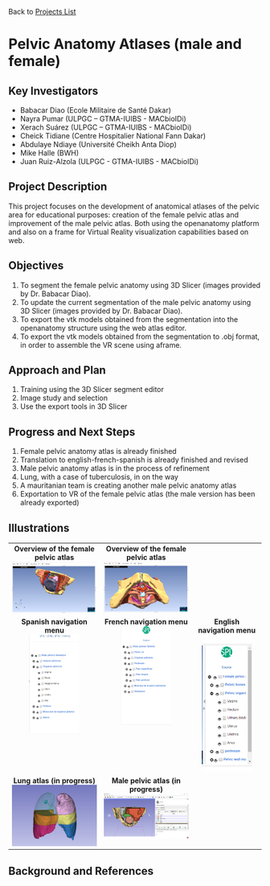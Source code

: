 Back to [Projects List](../../README.md#ProjectsList)

# Pelvic Anatomy Atlases (male and female)


## Key Investigators

- Babacar Diao (Ecole Militaire de Santé Dakar)
- Nayra Pumar (ULPGC – GTMA-IUIBS - MACbioIDi)
-	Xerach Suárez (ULPGC – GTMA-IUIBS - MACbioIDi)
-	Cheick Tidiane (Centre Hospitalier National Fann Dakar)
- Abdulaye Ndiaye (Université Cheikh Anta Diop)
- Mike Halle (BWH)
- Juan Ruiz-Alzola (ULPGC - GTMA-IUIBS - MACbioIDi)


## Project Description

This project focuses on the development of anatomical atlases of the pelvic area for educational purposes: creation of the female pelvic atlas and improvement of the male pelvic atlas. Both using the openanatomy platform and also on a frame for Virtual Reality visualization capabilities based on web.


## Objectives

1.	To segment the female pelvic anatomy using 3D Slicer (images provided by Dr. Babacar Diao).
1.	To update the current segmentation of the male pelvic anatomy using 3D Slicer (images provided by Dr. Babacar Diao).
1.	To export the vtk models obtained from the segmentation into the openanatomy structure using the web atlas editor.
1.	To export the vtk models obtained from the segmentation to .obj format, in order to assemble the VR scene using aframe.


## Approach and Plan

1.	Training using the 3D Slicer segment editor
1.	Image study and selection
1.	Use the export tools in 3D Slicer


## Progress and Next Steps

1. Female pelvic anatomy atlas is already finished
1. Translation to english-french-spanish is already finished and revised
1. Male pelvic anatomy atlas is in the process of refinement
1. Lung, with a case of tuberculosis, in on the way
1. A mauritanian team is creating another male pelvic anatomy atlas
1. Exportation to VR of the female pelvic atlas (the male version has been already exported)


## Illustrations
<table border=0 width=100%>
  <tr valign=top align=center>
    <td><b>Overview of the female pelvic atlas</b><br><img src="pelvis_fm.png" width="250"></td>
    <td><b>Overview of the female pelvic atlas</b><br><img src="pelvis_fm2.png" width="250"></td>
  </tr>
  <tr valign=top align=center>
    <td><b>Spanish navigation menu</b><br><img src="pelvis_fm-menuES.png" width="100"></td>
    <td><b>French navigation menu</b><br><img src="pelvis_fm-menuFR.png" width="100"></td>
    <td><b>English navigation menu</b><br><img src="pelvis_fm-menuEN.png" width="100"></td>
  </tr>
    <tr valign=top align=center>
    <td><b>Lung atlas (in progress)</b><br><img src="lung.png" width="250"></td>
    <td><b>Male pelvic atlas (in progress)</b><br><img src="pelvis-mau.png" width="250"></td>
  </tr>
  </table>


## Background and References


